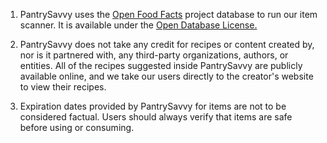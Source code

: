1) PantrySavvy uses the [Open Food Facts](https://world.openfoodfacts.org) project database to run our item scanner. It is available under the [Open Database License.](https://opendatacommons.org/licenses/odbl/1-0/)

2) PantrySavvy does not take any credit for recipes or content created by, nor is it partnered with, any third-party organizations, authors, or entities. All of the recipes suggested inside PantrySavvy are publicly available online, and we take our users directly to the creator's website to view their recipes.

3) Expiration dates provided by PantrySavvy for items are not to be considered factual. Users should always verify that items are safe before using or consuming.
